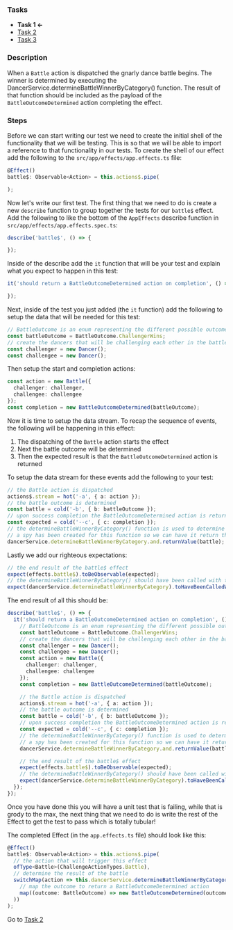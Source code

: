 ### Tasks ###

* **Task 1 <-**
* [Task 2](./task-2.md)
* [Task 3](./task-3.md)

### Description ###

When a `Battle` action is dispatched the gnarly dance battle begins. The winner is determined by executing the DancerService.determineBattleWinnerByCategory() function. The result of that function should be included as the payload of the `BattleOutcomeDetermined` action completing the effect.

### Steps ###

Before we can start writing our test we need to create the initial shell of the functionality that we will be testing. This is so that we will be able to import a reference to that functionality in our tests. To create the shell of our effect add the following to the `src/app/effects/app.effects.ts` file:

```ts
@Effect()
battle$: Observable<Action> = this.actions$.pipe(

);
```

Now let's write our first test. The first thing that we need to do is create a new `describe` function to group together the tests for our `battle$` effect. Add the following to like the bottom of the `AppEffects` describe function in `src/app/effects/app.effects.spec.ts`:

```ts
describe('battle$', () => {

});
```

Inside of the describe add the `it` function that will be your test and explain what you expect to happen in this test:

```ts
it('should return a BattleOutcomeDetermined action on completion', () => {

});
```

Next, inside of the test you just added (the `it` function) add the following to setup the data that will be needed for this test:

```ts
// BattleOutcome is an enum representing the different possible outcomes
const battleOutcome = BattleOutcome.ChallengerWins;
// create the dancers that will be challenging each other in the battle
const challenger = new Dancer();
const challengee = new Dancer();
```

Then setup the start and completion actions:

```ts
const action = new Battle({
  challenger: challenger,
  challengee: challengee
});
const completion = new BattleOutcomeDetermined(battleOutcome);
```

Now it is time to setup the data stream. To recap the sequence of events, the following will be happening in this effect:

1. The dispatching of the `Battle` action starts the effect
1. Next the battle outcome will be determined
1. Then the expected result is that the `BattleOutcomeDetermined` action is returned

To setup the data stream for these events add the following to your test:

```ts
// the Battle action is dispatched
actions$.stream = hot('-a', { a: action });
// the battle outcome is determined
const battle = cold('-b', { b: battleOutcome });
// upon success completion the BattleOutcomeDetermined action is returned
const expected = cold('--c', { c: completion });
// the determineBattleWinnerByCategory() function is used to determine the outcome
// a spy has been created for this function so we can have it return the battle outcome here
dancerService.determineBattleWinnerByCategory.and.returnValue(battle);
```

Lastly we add our righteous expectations:

```ts
// the end result of the battle$ effect
expect(effects.battle$).toBeObservable(expected);
// the determineBattleWinnerByCategory() should have been called with the challengers as arguments
expect(dancerService.determineBattleWinnerByCategory).toHaveBeenCalledWith(challenger, challengee);
```

The end result of all this should be:

```ts
describe('battle$', () => {
  it('should return a BattleOutcomeDetermined action on completion', () => {
    // BattleOutcome is an enum representing the different possible outcomes
    const battleOutcome = BattleOutcome.ChallengerWins;
    // create the dancers that will be challenging each other in the battle
    const challenger = new Dancer();
    const challengee = new Dancer();
    const action = new Battle({
      challenger: challenger,
      challengee: challengee
    });
    const completion = new BattleOutcomeDetermined(battleOutcome);

    // the Battle action is dispatched
    actions$.stream = hot('-a', { a: action });
    // the battle outcome is determined
    const battle = cold('-b', { b: battleOutcome });
    // upon success completion the BattleOutcomeDetermined action is returned
    const expected = cold('--c', { c: completion });
    // the determineBattleWinnerByCategory() function is used to determine the outcome
    // a spy has been created for this function so we can have it return the battle outcome here
    dancerService.determineBattleWinnerByCategory.and.returnValue(battle);

    // the end result of the battle$ effect
    expect(effects.battle$).toBeObservable(expected);
    // the determineBattleWinnerByCategory() should have been called with the challengers as arguments
    expect(dancerService.determineBattleWinnerByCategory).toHaveBeenCalledWith(challenger, challengee);
  });
});
```

Once you have done this you will have a unit test that is failing, while that is grody to the max, the next thing that we need to do is write the rest of the Effect to get the test to pass which is totally tubular!

The completed Effect (in the `app.effects.ts` file) should look like this:

```ts
@Effect()
battle$: Observable<Action> = this.actions$.pipe(
  // the action that will trigger this effect
  ofType<Battle>(ChallengeActionTypes.Battle),
  // determine the result of the battle
  switchMap(action => this.dancerService.determineBattleWinnerByCategory(action.payload.challenger, action.payload.challengee).pipe(
    // map the outcome to return a BattleOutcomeDetermined action
    map((outcome: BattleOutcome) => new BattleOutcomeDetermined(outcome))
  ))
);
```

Go to [Task 2](./task-2.md)
